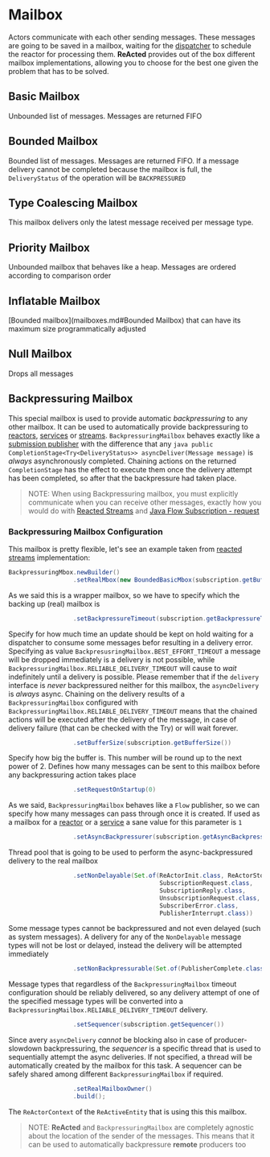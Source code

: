 # Mailbox

Actors communicate with each other sending messages. These messages are going to be saved in a mailbox, waiting for the
[dispatcher](dispatcher.md) to schedule the reactor for processing them. **ReActed** provides out of the box different mailbox 
implementations, allowing you to choose for the best one given the problem that has to be solved.

## Basic Mailbox

Unbounded list of messages. Messages are returned FIFO

## Bounded Mailbox

Bounded list of messages. Messages are returned FIFO. If a message delivery cannot be completed because the mailbox is
full, the `DeliveryStatus` of the operation will be `BACKPRESSURED`

## Type Coalescing Mailbox

This mailbox delivers only the latest message received per message type.

## Priority Mailbox

Unbounded mailbox that behaves like a heap. Messages are ordered according to comparison order

## Inflatable Mailbox

[Bounded mailbox](mailboxes.md#Bounded Mailbox) that can have its maximum size programmatically adjusted 

## Null Mailbox

Drops all messages

## Backpressuring Mailbox

This special mailbox is used to provide automatic *backpressuring* to any other mailbox. It can be used to automatically
provide backpressuring to [reactors](reactor.md), [services](services.md) or [streams](reacted_streams.md).
`BackpressuringMailbox` behaves exactly like a [submission publisher](https://docs.oracle.com/en/java/javase/14/docs/api/java.base/java/util/concurrent/SubmissionPublisher.html)
with the difference that any ```java public CompletionStage<Try<DeliveryStatus>> asyncDeliver(Message message)``` is
*always* asynchronously completed. Chaining actions on the returned `CompletionStage` has the effect to execute them
once the delivery attempt has been completed, so after that the backpressure had taken place.

> NOTE: When using Backpressuring mailbox, you must explicitly communicate when you can receive other messages, exactly
> how you would do with [Reacted Streams](reacted_streams.md) and [Java Flow Subscription - request](https://docs.oracle.com/javase/9/docs/api/java/util/concurrent/Flow.Subscription.html#request-long-)

### Backpressuring Mailbox Configuration

This mailbox is pretty flexible, let's see an example taken from [reacted streams](reacted_streams.md) implementation:

```java
BackpressuringMbox.newBuilder()
                  .setRealMbox(new BoundedBasicMbox(subscription.getBufferSize()))
```
As we said this is a wrapper mailbox, so we have to specify which the backing up (real) mailbox is
```java
                  .setBackpressureTimeout(subscription.getBackpressureTimeout())
```
Specify for how much time an update should be kept on hold waiting for a dispatcher to consume some messages befor
resulting in a delivery error. Specifying as value `BackpresusringMailbox.BEST_EFFORT_TIMEOUT` a message will be
dropped immediately is a delivery is not possible, while `BackpressuringMailbox.RELIABLE_DELIVERY_TIMEOUT` will cause
to *wait* indefinitely until a delivery is possible. Please remember that if the `delivery` interface is *never*
backpressured neither for this mailbox, the `asyncDelivery` is *always* async. Chaining on the delivery results
of a `BackpressuringMailbox` configured with `BackpressuringMailbox.RELIABLE_DELIVERY_TIMEOUT` means that the chained
actions will be executed after the delivery of the message, in case of delivery failure (that can be checked with 
the Try<DeliveryStatus>) or will wait forever.
```java
                  .setBufferSize(subscription.getBufferSize())
```
Specify how big the buffer is. This number will be round up to the next power of 2. Defines how many messages can be
sent to this mailbox before any backpressuring action takes place
```java
                  .setRequestOnStartup(0)
```
As we said, `BackpressuringMailbox` behaves like a `Flow` publisher, so we can specify how many messages can pass through
once it is created. If used as a mailbox for a [reactor](reactor.md) or a [service](services.md) a sane value for this
parameter is `1` 
```java
                  .setAsyncBackpressurer(subscription.getAsyncBackpressurer())
```
Thread pool that is going to be used to perform the async-backpressured delivery to the real mailbox
```java
                  .setNonDelayable(Set.of(ReActorInit.class, ReActorStop.class,
                                          SubscriptionRequest.class,
                                          SubscriptionReply.class,
                                          UnsubscriptionRequest.class,
                                          SubscriberError.class,
                                          PublisherInterrupt.class))
```
Some message types cannot be backpressured and not even delayed (such as system messages). A delivery for any of the
`NonDelayable` message types will not be lost or delayed, instead the delivery will be attempted immediately
```java
                  .setNonBackpressurable(Set.of(PublisherComplete.class))
```
Message types that regardless of the `BackpressuringMailbox` timeout configuration should be reliably delivered, so
any delivery attempt of one of the specified message types will be converted into a `BackpressuringMailbox.RELIABLE_DELIVERY_TIMEOUT`
delivery.
```java
                  .setSequencer(subscription.getSequencer())
```
Since avery `asyncDelivery` *cannot* be blocking also in case of producer-slowdown backpressuring, the *sequencer* is
a specific thread that is used to sequentially attempt the async deliveries. If not specified, a thread will be
automatically created by the mailbox for this task. A sequencer can be safely shared among different
 `BackpressuringMailbox` if required.
```java
                  .setRealMailboxOwner()
                  .build();
``` 
The `ReActorContext` of the `ReActiveEntity` that is using this this mailbox.

> NOTE: **ReActed** and `BackpressuringMailbox` are completely agnostic about the location of the sender of the messages.
> This means that it can be used to automatically backpressure **remote** producers too

